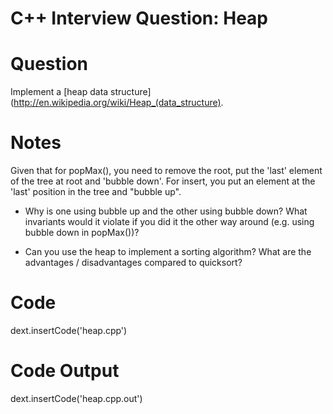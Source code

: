 
# C++ Interview Question: Heap

# Question

Implement a [heap data structure](http://en.wikipedia.org/wiki/Heap_(data_structure).

# Notes

Given that for popMax(), you need to remove the root, put the 'last' element of the tree at root and 'bubble down'. For insert, you put an element at the 'last' position in the tree and "bubble up".

- Why is one using bubble up and the other using bubble down? What invariants would it violate if you did it the other way around (e.g. using bubble down in popMax())?

- Can you use the heap to implement a sorting algorithm? What are the advantages / disadvantages compared to quicksort?

# Code

dext.insertCode('heap.cpp')

# Code Output

dext.insertCode('heap.cpp.out')
